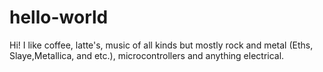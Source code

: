 # hello-world

Hi!
I like coffee, latte's, music of all kinds but mostly rock and metal (Eths, Slaye,Metallica, and etc.), microcontrollers and anything electrical.
